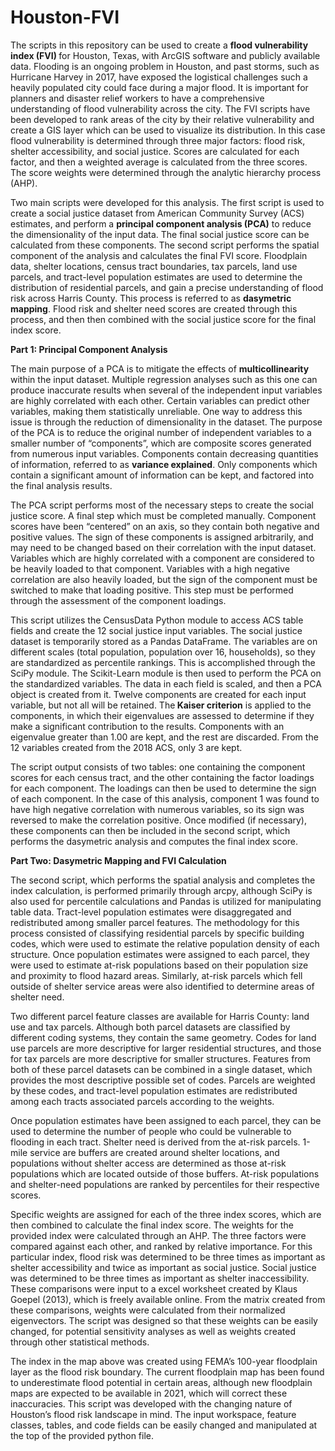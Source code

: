 # Houston-FVI

The scripts in this repository can be used to create a <b>flood vulnerability index (FVI) </b> for Houston, Texas, with ArcGIS software and publicly available data. Flooding is an ongoing problem in Houston, and past storms, such as Hurricane Harvey in 2017, have exposed the logistical challenges such a heavily populated city could face during a major flood. It is important for planners and disaster relief workers to have a comprehensive understanding of flood vulnerability across the city. The FVI scripts have been developed to rank areas of the city by their relative vulnerability and create a GIS layer which can be used to visualize its distribution. In this case flood vulnerability is determined through three major factors: flood risk, shelter accessibility, and social justice. Scores are calculated for each factor, and then a weighted average is calculated from the three scores. The score weights were determined through the analytic hierarchy process (AHP). 

Two main scripts were developed for this analysis. The first script is used to create a social justice dataset from American Community Survey (ACS) estimates, and perform a <b>principal component analysis (PCA)</b> to reduce the dimensionality of the input data. The final social justice score can be calculated from these components. The second script performs the spatial component of the analysis and calculates the final FVI score. Floodplain data, shelter locations, census tract boundaries, tax parcels, land use parcels, and tract-level population estimates are used to determine the distribution of residential parcels, and gain a precise understanding of flood risk across Harris County. This process is referred to as <b>dasymetric mapping</b>. Flood risk and shelter need scores are created through this process, and then then combined with the social justice score for the final index score.

<b>Part 1: Principal Component Analysis</b>

The main purpose of a PCA is to mitigate the effects of <b>multicollinearity</b> within the input dataset. Multiple regression analyses such as this one can produce inaccurate results when several of the independent input variables are highly correlated with each other. Certain variables can predict other variables, making them statistically unreliable. One way to address this issue is through the reduction of dimensionality in the dataset. The purpose of the PCA is to reduce the original number of independent variables to a smaller number of “components”, which are composite scores generated from numerous input variables. Components contain decreasing quantities of information, referred to as <b>variance explained</b>. Only components which contain a significant amount of information can be kept, and factored into the final analysis results.

The PCA script performs most of the necessary steps to create the social justice score. A final step which must be completed manually. Component scores have been “centered” on an axis, so they contain both negative and positive values. The sign of these components is assigned arbitrarily, and may need to be changed based on their correlation with the input dataset. Variables which are highly correlated with a component are considered to be heavily loaded to that component. Variables with a high negative correlation are also heavily loaded, but the sign of the component must be switched to make that loading positive. This step must be performed through the assessment of the component loadings.

This script utilizes the CensusData Python module to access ACS table fields and create the 12 social justice input variables. The social justice dataset is temporarily stored as a Pandas DataFrame. The variables are on different scales (total population, population over 16, households), so they are standardized as percentile rankings. This is accomplished through the SciPy module. The Scikit-Learn module is then used to perform the PCA on the standardized variables. The data in each field is scaled, and then a PCA object is created from it. Twelve components are created for each input variable, but not all will be retained. The<b> Kaiser criterion</b> is applied to the components, in which their eigenvalues are assessed to determine if they make a significant contribution to the results. Components with an eigenvalue greater than 1.00 are kept, and the rest are discarded. From the 12 variables created from the 2018 ACS, only 3 are kept.

The script output consists of two tables: one containing the component scores for each census tract, and the other containing the factor loadings for each component. The loadings can then be used to determine the sign of each component. In the case of this analysis, component 1 was found to have high negative correlation with numerous variables, so its sign was reversed to make the correlation positive. Once modified (if necessary), these components can then be included in the second script, which performs the dasymetric analysis and computes the final index score.

<b>Part Two: Dasymetric Mapping and FVI Calculation</b>

The second script, which performs the spatial analysis and completes the index calculation, is performed primarily through arcpy, although SciPy is also used for percentile calculations and Pandas is utilized for manipulating table data. Tract-level population estimates were disaggregated and redistributed among smaller parcel features. The methodology for this process consisted of classifying residential parcels by specific building codes, which were used to estimate the relative population density of each structure. Once population estimates were assigned to each parcel, they were used to estimate at-risk populations based on their population size and proximity to flood hazard areas. Similarly, at-risk parcels which fell outside of shelter service areas were also identified to determine areas of shelter need.

Two different parcel feature classes are available for Harris County: land use and tax parcels. Although both parcel datasets are classified by different coding systems, they contain the same geometry. Codes for land use parcels are more descriptive for larger residential structures, and those for tax parcels are more descriptive for smaller structures. Features from both of these parcel datasets can be combined in a single dataset, which provides the most descriptive possible set of codes. Parcels are weighted by these codes, and tract-level population estimates are redistributed among each tracts associated parcels according to the weights.

Once population estimates have been assigned to each parcel, they can be used to determine the number of people who could be vulnerable to flooding in each tract. Shelter need is derived from the at-risk parcels. 1-mile service are buffers are created around shelter locations, and populations without shelter access are determined as those at-risk populations which are located outside of those buffers. At-risk populations and shelter-need populations are ranked by percentiles for their respective scores.

Specific weights are assigned for each of the three index scores, which are then combined to calculate the final index score. The weights for the provided index were calculated through an AHP. The three factors were compared against each other, and ranked by relative importance. For this particular index, flood risk was determined to be three times as important as shelter accessibility and twice as important as social justice. Social justice was determined to be three times as important as shelter inaccessibility. These comparisons were input to a excel worksheet created by Klaus Goepel (2013), which is freely available online. From the matrix created from these comparisons, weights were calculated from their normalized eigenvectors. The script was designed so that these weights can be easily changed, for potential sensitivity analyses as well as weights created through other statistical methods.

The index in the map above was created using FEMA’s 100-year floodplain layer as the flood risk boundary. The current floodplain map has been found to underestimate  flood potential in certain areas, although new floodplain maps are expected to be available in 2021, which will correct these inaccuracies. This script was developed with the changing nature of Houston’s flood risk landscape in mind.  The input workspace, feature classes, tables, and code fields can be easily changed and manipulated at the top of the provided python file.

